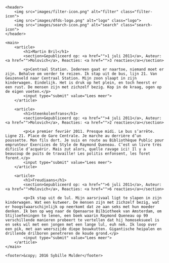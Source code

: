 <!DOCTYPE html>
<html lang="nl">

<head>
    <meta charset="UTF-8">
    <title>Verhalenwebsite</title>
    <meta name="viewport" content="width=device-width; initial-scale=1; maximum-scale=1">
    <link rel="stylesheet" href="#">
</head>

<body>

    <header>
        <img src="images/filter-icon.png" alt="filter" class="filter-icon">
        <img src="images/dfds-logo.png" alt="logo" class="logo">
        <img src="images/search-icon.png" alt="search" class="search-icon">
    </header>

    <main>
        <article>
            <h1>Martin Bril</h1>
            <section>Gepubliceerd op: <a href="">1 juli 2011</a>, Auteur: <a href="">Molovich</a>, Reacties: <a href="">3 reacties</a></section>

            <p>Centraal Station. Iedereen gaat er naartoe, niemand moet er zijn. Behalve om verder te reizen. Ik stap uit de bus, lijn 21. Van Geuzenveld naar Centraal Station. Mijn zoon slaapt in zijn kinderwagen. Eindelijk. Het is druk op het plein, en toch heerst er een rust. De mensen zijn met zichzelf bezig. Kop in de kraag, ogen op de eigen voeten.</p>
            <input type="submit" value="Lees meer">
        </article>

        <article>
            <h1>Steenkolenfrans</h1>
            <section>Gepubliceerd op: <a href="">4 juli 2011</a>, Auteur: <a href="">Molovich</a>, Reacties: <a href="">2 reacties</a></section>

            <p>Le premier fevrièr 2011. Presque midi. Le bus s’arrête. Ligne 21. Place de Gare Centrale. Je marche au derrière d’un poussette. Mon fils dort. Je suis en route au Bibliothèque Public pour emprunteur Exercices de Style de Raymond Queneau. C’est un livre très dificile d’acquérir. Mais zut alors, quelle ravage ici! Il y a beaucoup de puits de travaille! Les politis enfonsent, les foret forent.</p>
            <input type="submit" value="Lees meer">
        </article>

        <article>
            <h1>Freudiaans</h1>
            <section>Gepubliceerd op: <a href="">6 juli 2011</a>, Auteur: <a href="">Molovich</a>, Reacties: <a href="">6 reacties</a></section>

            <p>Ik stap uit de lul. Mijn aarsrivaal ligt te slapen in zijn kinderwagen. Wat een kutweer. De mensen zijn met zichzelf bezig, wat er hoogstwaarschijnlijk op neerkomt dat ze aan seks met hun moeder denken. Ik ben op weg naar de Openaarse Bilbiotheek van Amsterdam, om Stijloefeningen te lenen, een boek waarin Raymond Queneau op 99 verschillende manieren probeert te vertellen dat hij homoseksueel is en seks wil met een jongen met een lange lul, euh nek. Ik loop over een pik, met aan weerszijde diepe bouwkutten. Gigantische heipalen en drillende drilboren penetreren de koude grond.</p>
            <input type="submit" value="Lees meer">
        </article>
    </main>

    <footer>&copy; 2016 Sybille Mulder</footer>


</body>

</html>
